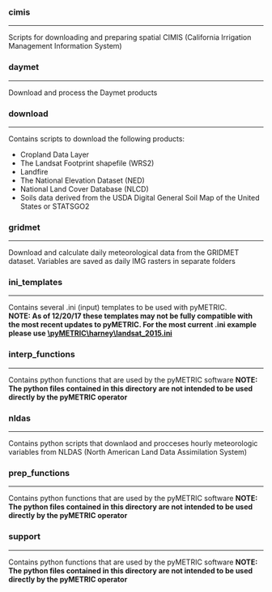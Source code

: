 ### cimis
-------------
Scripts for downloading and preparing spatial CIMIS (California Irrigation Management Information System)

### daymet
-------------
Download and process the Daymet products

### download
-------------
Contains scripts to download the following products:
- Cropland Data Layer
- The Landsat Footprint shapefile (WRS2)
- Landfire
- The National Elevation Dataset (NED)
- National Land Cover Database (NLCD)
- Soils data derived from the USDA Digital General Soil Map of the United States or STATSGO2

### gridmet
-------------
Download and calculate daily meteorological data from the GRIDMET dataset. Variables are saved as daily IMG rasters in separate folders

### ini_templates
-------------
Contains several .ini (input) templates to be used with pyMETRIC.   
__NOTE: As of 12/20/17 these templates may not be fully compatible with the most recent updates to pyMETRIC.  For the most current .ini example please use [\pyMETRIC\harney\landsat_2015.ini](\pyMETRIC\harney\landsat_2015.ini)__
### interp_functions
-------------
Contains python functions that are used by the pyMETRIC software
__NOTE: The python files contained in this directory are not intended to be used directly by the pyMETRIC operator__
### nldas
-------------
Contains python scripts that downlaod and procceses hourly meteorologic variables from NLDAS (North American Land Data Assimilation System)
### prep_functions
-------------
Contains python functions that are used by the pyMETRIC software
__NOTE: The python files contained in this directory are not intended to be used directly by the pyMETRIC operator__

### support
-------------
Contains python functions that are used by the pyMETRIC software
__NOTE: The python files contained in this directory are not intended to be used directly by the pyMETRIC operator__